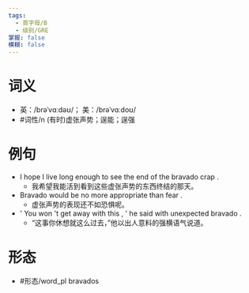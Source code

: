 ```yaml
---
tags:
  - 首字母/B
  - 级别/GRE
掌握: false
模糊: false
---
```

# 词义
- 英：/brəˈvɑːdəʊ/； 美：/brəˈvɑːdoʊ/
- #词性/n  (有时)虚张声势；逞能；逞强
# 例句
- I hope I live long enough to see the end of the bravado crap .
	- 我希望我能活到看到这些虚张声势的东西终结的那天。
- Bravado would be no more appropriate than fear .
	- 虚张声势的表现还不如恐惧呢。
- ' You won 't get away with this , ' he said with unexpected bravado .
	- “这事你休想就这么过去，”他以出人意料的强横语气说道。
# 形态
- #形态/word_pl bravados
